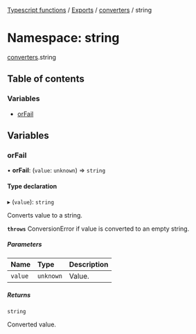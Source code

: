 [Typescript functions](../index.md) / [Exports](../modules.md) / [converters](converters.md) / string

# Namespace: string

[converters](converters.md).string

## Table of contents

### Variables

- [orFail](converters.string.md#orfail)

## Variables

### orFail

• **orFail**: (`value`: `unknown`) => `string`

#### Type declaration

▸ (`value`): `string`

Converts value to a string.

**`throws`** ConversionError if value is converted to an empty string.

##### Parameters

| Name | Type | Description |
| :------ | :------ | :------ |
| `value` | `unknown` | Value. |

##### Returns

`string`

Converted value.
